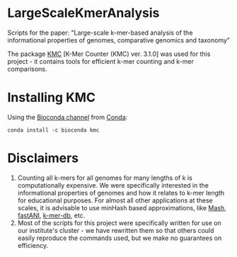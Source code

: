 # LargeScaleKmerAnalysis
Scripts for the paper: "Large-scale k-mer-based analysis of the informational properties of genomes, comparative genomics and taxonomy"

The package [KMC](http://sun.aei.polsl.pl/kmc) \[K-Mer Counter (KMC) ver. 3.1.0\] was used for this project - it contains tools for efficient k-mer counting and k-mer comparisons. 

# Installing KMC

Using the [Bioconda channel](https://bioconda.github.io/) from [Conda](https://conda.io/docs/install/quick.html):

```
conda install -c bioconda kmc
```

# Disclaimers
1. Counting all k-mers for all genomes for many lengths of k is computationally expensive. We were specifically interested in the informational properties of genomes and how it relates to k-mer length for educational purposes. For almost all other applications at these scales, it is advisable to use minHash based approximations, like [Mash](https://mash.readthedocs.io/en/latest/), [fastANI](https://github.com/ParBLiSS/FastANI), [k-mer-db](https://github.com/refresh-bio/kmer-db), etc.
2. Most of the scripts for this project were specifically written for use on our institute's cluster - we have rewritten them so that others could easily reproduce the commands used, but we make no guarantees on efficiency. 

